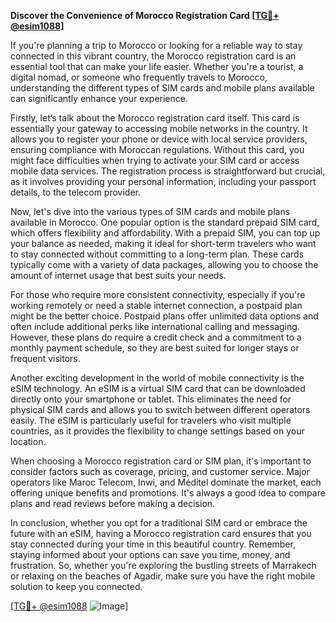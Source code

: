**Discover the Convenience of Morocco Registration Card [[TG💪+ @esim1088](https://t.me/s/esim1088)]**

If you're planning a trip to Morocco or looking for a reliable way to stay connected in this vibrant country, the Morocco registration card is an essential tool that can make your life easier. Whether you're a tourist, a digital nomad, or someone who frequently travels to Morocco, understanding the different types of SIM cards and mobile plans available can significantly enhance your experience.

Firstly, let’s talk about the Morocco registration card itself. This card is essentially your gateway to accessing mobile networks in the country. It allows you to register your phone or device with local service providers, ensuring compliance with Moroccan regulations. Without this card, you might face difficulties when trying to activate your SIM card or access mobile data services. The registration process is straightforward but crucial, as it involves providing your personal information, including your passport details, to the telecom provider.

Now, let's dive into the various types of SIM cards and mobile plans available in Morocco. One popular option is the standard prepaid SIM card, which offers flexibility and affordability. With a prepaid SIM, you can top up your balance as needed, making it ideal for short-term travelers who want to stay connected without committing to a long-term plan. These cards typically come with a variety of data packages, allowing you to choose the amount of internet usage that best suits your needs.

For those who require more consistent connectivity, especially if you're working remotely or need a stable internet connection, a postpaid plan might be the better choice. Postpaid plans offer unlimited data options and often include additional perks like international calling and messaging. However, these plans do require a credit check and a commitment to a monthly payment schedule, so they are best suited for longer stays or frequent visitors.

Another exciting development in the world of mobile connectivity is the eSIM technology. An eSIM is a virtual SIM card that can be downloaded directly onto your smartphone or tablet. This eliminates the need for physical SIM cards and allows you to switch between different operators easily. The eSIM is particularly useful for travelers who visit multiple countries, as it provides the flexibility to change settings based on your location.

When choosing a Morocco registration card or SIM plan, it's important to consider factors such as coverage, pricing, and customer service. Major operators like Maroc Telecom, Inwi, and Méditel dominate the market, each offering unique benefits and promotions. It's always a good idea to compare plans and read reviews before making a decision.

In conclusion, whether you opt for a traditional SIM card or embrace the future with an eSIM, having a Morocco registration card ensures that you stay connected during your time in this beautiful country. Remember, staying informed about your options can save you time, money, and frustration. So, whether you're exploring the bustling streets of Marrakech or relaxing on the beaches of Agadir, make sure you have the right mobile solution to keep you connected.

[[TG💪+ @esim1088](https://t.me/s/esim1088) ![Image](https://i.postimg.cc/Y0z9fWf4/image.png)]